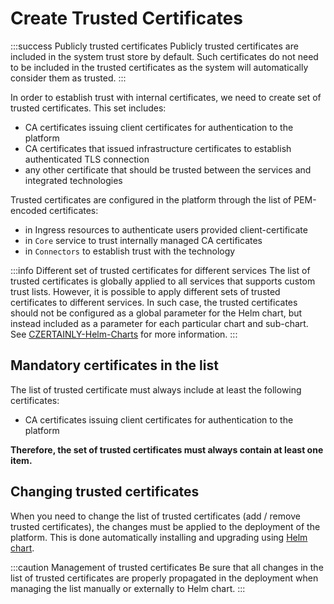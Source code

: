 # Create Trusted Certificates

:::success Publicly trusted certificates
Publicly trusted certificates are included in the system trust store by default. Such certificates do not need to be included in the trusted certificates as the system will automatically consider them as trusted. 
:::

In order to establish trust with internal certificates, we need to create set of trusted certificates.
This set includes:
- CA certificates issuing client certificates for authentication to the platform
- CA certificates that issued infrastructure certificates to establish authenticated TLS connection
- any other certificate that should be trusted between the services and integrated technologies

Trusted certificates are configured in the platform through the list of PEM-encoded certificates:
- in Ingress resources to authenticate users provided client-certificate
- in `Core` service to trust internally managed CA certificates
- in `Connectors` to establish trust with the technology

:::info Different set of trusted certificates for different services
The list of trusted certificates is globally applied to all services that supports custom trust lists. However, it is possible to apply different sets of trusted certificates to different services. In such case, the trusted certificates should not be configured as a global parameter for the Helm chart, but instead included as a parameter for each particular chart and sub-chart. See [CZERTAINLY-Helm-Charts](https://github.com/3KeyCompany/CZERTAINLY-Helm-Charts) for more information.
:::

## Mandatory certificates in the list

The list of trusted certificate must always include at least the following certificates:
- CA certificates issuing client certificates for authentication to the platform

**Therefore, the set of trusted certificates must always contain at least one item.**

## Changing trusted certificates

When you need to change the list of trusted certificates (add / remove trusted certificates), the changes must be applied to the deployment of the platform.
This is done automatically installing and upgrading using [Helm chart](deployment/deployment-helm/overview).

:::caution Management of trusted certificates
Be sure that all changes in the list of trusted certificates are properly propagated in the deployment when managing the list manually or externally to Helm chart.
:::